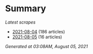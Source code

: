 # Summary
*Latest scrapes*
* [2021-08-04](https://github.com/nuuuwan/news_lk/blob/data/news_lk.2021-08-04.json) (186 articles)
* [2021-08-05](https://github.com/nuuuwan/news_lk/blob/data/news_lk.2021-08-05.json) (16 articles)

*Generated at 03:08AM, August 05, 2021*